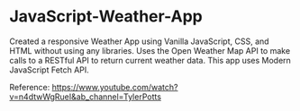 # JavaScript-Weather-App
Created a responsive Weather App using Vanilla JavaScript, CSS, and HTML without using any libraries. 
Uses the Open Weather Map API to make calls to a RESTful API to return current weather data. 
This app uses Modern JavaScript Fetch API.

Reference: https://www.youtube.com/watch?v=n4dtwWgRueI&ab_channel=TylerPotts
